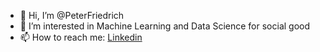- 👋 Hi, I’m @PeterFriedrich
- 👀 I’m interested in Machine Learning and Data Science for social good
- 📫 How to reach me: [Linkedin](https://www.linkedin.com/in/peter-friedrich-a8b56810b/)

<!---
PeterFriedrich/PeterFriedrich is a ✨ special ✨ repository because its `README.md` (this file) appears on your GitHub profile.
You can click the Preview link to take a look at your changes.
--->
